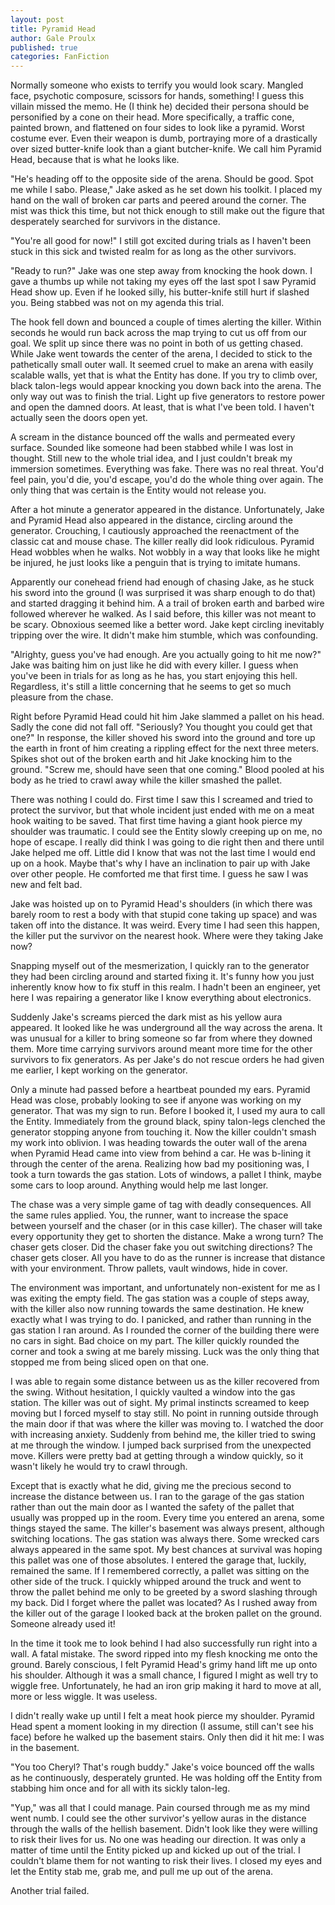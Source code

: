 ```yaml
---
layout: post
title: Pyramid Head
author: Gale Proulx
published: true
categories: FanFiction
---
```


Normally someone who exists to terrify you would look scary. Mangled face, psychotic composure, scissors for hands, something! I guess this villain missed the memo. He (I think he) decided their persona should be personified by a cone on their head. More specifically, a traffic cone, painted brown, and flattened on four sides to look like a pyramid. Worst costume ever. Even their weapon is dumb, portraying more of a drastically over sized butter-knife look than a giant butcher-knife. We call him Pyramid Head, because that is what he looks like.

"He's heading off to the opposite side of the arena. Should be good. Spot me while I sabo. Please," Jake asked as he set down his toolkit. I placed my hand on the wall of broken car parts and peered around the corner. The mist was thick this time, but not thick enough to still make out the figure that desperately searched for survivors in the distance.

"You're all good for now!" I still got excited during trials as I haven't been stuck in this sick and twisted realm for as long as the other survivors.

"Ready to run?" Jake was one step away from knocking the hook down. I gave a thumbs up while not taking my eyes off the last spot I saw Pyramid Head show up. Even if he looked silly, his butter-knife still hurt if slashed you. Being stabbed was not on my agenda this trial.

The hook fell down and bounced a couple of times alerting the killer. Within seconds he would run back across the map trying to cut us off from our goal. We split up since there was no point in both of us getting chased. While Jake went towards the center of the arena, I decided to stick to the pathetically small outer wall. It seemed cruel to make an arena with easily scalable walls, yet that is what the Entity has done. If you try to climb over, black talon-legs would appear knocking you down back into the arena. The only way out was to finish the trial. Light up five generators to restore power and open the damned doors. At least, that is what I've been told. I haven't actually seen the doors open yet.

A scream in the distance bounced off the walls and permeated every surface. Sounded like someone had been stabbed while I was lost in thought. Still new to the whole trial idea, and I just couldn't break my immersion sometimes. Everything was fake. There was no real threat. You'd feel pain, you'd die, you'd escape, you'd do the whole thing over again. The only thing that was certain is the Entity would not release you.

After a hot minute a generator appeared in the distance. Unfortunately, Jake and Pyramid Head also appeared in the distance, circling around the generator. Crouching, I cautiously approached the reenactment of the classic cat and mouse chase. The killer really did look ridiculous. Pyramid Head wobbles when he walks. Not wobbly in a way that looks like he might be injured, he just looks like a penguin that is trying to imitate humans.

Apparently our conehead friend had enough of chasing Jake, as he stuck his sword into the ground (I was surprised it was sharp enough to do that) and started dragging it behind him. A a trail of broken earth and barbed wire followed wherever he walked. As I said before, this killer was not meant to be scary. Obnoxious seemed like a better word. Jake kept circling inevitably tripping over the wire. It didn't make him stumble, which was confounding.

"Alrighty, guess you've had enough. Are you actually going to hit me now?" Jake was baiting him on just like he did with every killer. I guess when you've been in trials for as long as he has, you start enjoying this hell. Regardless, it's still a little concerning that he seems to get so much pleasure from the chase.

Right before Pyramid Head could hit him Jake slammed a pallet on his head. Sadly the cone did not fall off. "Seriously? You thought you could get that one?" In response, the killer shoved his sword into the ground and tore up the earth in front of him creating a rippling effect for the next three meters. Spikes shot out of the broken earth and hit Jake knocking him to the ground. "Screw me, should have seen that one coming." Blood pooled at his body as he tried to crawl away while the killer smashed the pallet.

There was nothing I could do. First time I saw this I screamed and tried to protect the survivor, but that whole incident just ended with me on a meat hook waiting to be saved. That first time having a giant hook pierce my shoulder was traumatic. I could see the Entity slowly creeping up on me, no hope of escape. I really did think I was going to die right then and there until Jake helped me off. Little did I know that was not the last time I would end up on a hook. Maybe that's why I have an inclination to pair up with Jake over other people. He comforted me that first time. I guess he saw I was new and felt bad.

Jake was hoisted up on to Pyramid Head's shoulders (in which there was barely room to rest a body with that stupid cone taking up space) and was taken off into the distance. It was weird. Every time I had seen this happen, the killer put the survivor on the nearest hook. Where were they taking Jake now?

Snapping myself out of the mesmerization, I quickly ran to the generator they had been circling around and started fixing it. It's funny how you just inherently know how to fix stuff in this realm. I hadn't been an engineer, yet here I was repairing a generator like I know everything about electronics.

Suddenly Jake's screams pierced the dark mist as his yellow aura appeared. It looked like he was underground all the way across the arena. It was unusual for a killer to bring someone so far from where they downed them. More time carrying survivors around meant more time for the other survivors to fix generators. As per Jake's do not rescue orders he had given me earlier, I kept working on the generator.

Only a minute had passed before a heartbeat pounded my ears. Pyramid Head was close, probably looking to see if anyone was working on my generator. That was my sign to run. Before I booked it, I used my aura to call the Entity. Immediately from the ground black, spiny talon-legs clenched the generator stopping anyone from touching it. Now the killer couldn't smash my work into oblivion. I was heading towards the outer wall of the arena when Pyramid Head came into view from behind a car. He was b-lining it through the center of the arena. Realizing how bad my positioning was, I took a turn towards the gas station. Lots of windows, a pallet I think, maybe some cars to loop around. Anything would help me last longer.

The chase was a very simple game of tag with deadly consequences. All the same rules applied. You, the runner, want to increase the space between yourself and the chaser (or in this case killer). The chaser will take every opportunity they get to shorten the distance. Make a wrong turn? The chaser gets closer. Did the chaser fake you out switching directions? The chaser gets closer. All you have to do as the runner is increase that distance with your environment. Throw pallets, vault windows, hide in cover.

The environment was important, and unfortunately non-existent for me as I was exiting the empty field. The gas station was a couple of steps away, with the killer also now running towards the same destination. He knew exactly what I was trying to do. I panicked, and rather than running in the gas station I ran around. As I rounded the corner of the building there were no cars in sight. Bad choice on my part. The killer quickly rounded the corner and took a swing at me barely missing. Luck was the only thing that stopped me from being sliced open on that one.

I was able to regain some distance between us as the killer recovered from the swing. Without hesitation, I quickly vaulted a window into the gas station. The killer was out of sight. My primal instincts screamed to keep moving but I forced myself to stay still. No point in running outside through the main door if that was where the killer was moving to. I watched the door with increasing anxiety. Suddenly from behind me, the killer tried to swing at me through the window. I jumped back surprised from the unexpected move. Killers were pretty bad at getting through a window quickly, so it wasn't likely he would try to crawl through.

Except that is exactly what he did, giving me the precious second to increase the distance between us. I ran to the garage of the gas station rather than out the main door as I wanted the safety of the pallet that usually was propped up in the room. Every time you entered an arena, some things stayed the same. The killer's basement was always present, although switching locations. The gas station was always there. Some wrecked cars always appeared in the same spot. My best chances at survival was hoping this pallet was one of those absolutes. I entered the garage that, luckily, remained the same. If I remembered correctly, a pallet was sitting on the other side of the truck. I quickly whipped around the truck and went to throw the pallet behind me only to be greeted by a sword slashing through my back. Did I forget where the pallet was located? As I rushed away from the killer out of the garage I looked back at the broken pallet on the ground. Someone already used it!

In the time it took me to look behind I had also successfully run right into a wall. A fatal mistake. The sword ripped into my flesh knocking me onto the ground. Barely conscious, I felt Pyramid Head's grimy hand lift me up onto his shoulder. Although it was a small chance, I figured I might as well try to wiggle free. Unfortunately, he had an iron grip making it hard to move at all, more or less wiggle. It was useless.

I didn't really wake up until I felt a meat hook pierce my shoulder. Pyramid Head spent a moment looking in my direction (I assume, still can't see his face) before he walked up the basement stairs. Only then did it hit me: I was in the basement.

"You too Cheryl? That's rough buddy." Jake's voice bounced off the walls as he continuously, desperately grunted. He was holding off the Entity from stabbing him once and for all with its sickly talon-leg.

"Yup," was all that I could manage. Pain coursed through me as my mind went numb. I could see the other survivor's yellow auras in the distance through the walls of the hellish basement. Didn't look like they were willing to risk their lives for us. No one was heading our direction. It was only a matter of time until the Entity picked up and kicked up out of the trial. I couldn't blame them for not wanting to risk their lives. I closed my eyes and let the Entity stab me, grab me, and pull me up out of the arena.

Another trial failed.
